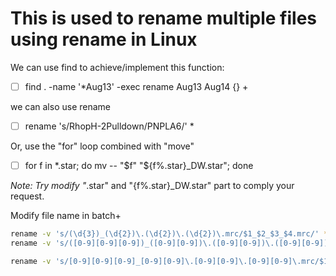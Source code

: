# This is used to rename multiple files using rename in Linux

We can use find to achieve/implement this function:

- [ ] find . -name '*Aug13' -exec rename Aug13 Aug14 {} +

we can also use rename 

- [ ] rename 's/RhopH-2Pulldown/PNPLA6/' *

Or, use the "for" loop combined with "move"

- [ ] for f in *.star; do mv -- "$f" "${f%.star}_DW.star"; done

*Note: Try modify "*.star" and "{f%.star}_DW.star" part to comply your request. 

Modify file name in batch+

```sh
rename -v 's/(\d{3})_(\d{2})\.(\d{2})\.(\d{2})\.mrc/$1_$2_$3_$4.mrc/' *.mrc
rename -v 's/([0-9][0-9][0-9])_([0-9][0-9])\.([0-9][0-9])\.([0-9][0-9])\.mrc/$1_$2_$3_$4.mrc/' *.mrc

rename -v 's/[0-9][0-9][0-9]_[0-9][0-9]\.[0-9][0-9]\.[0-9][0-9]\.mrc/$1_$2_$3_$4.mrc/' *.mrc

```
